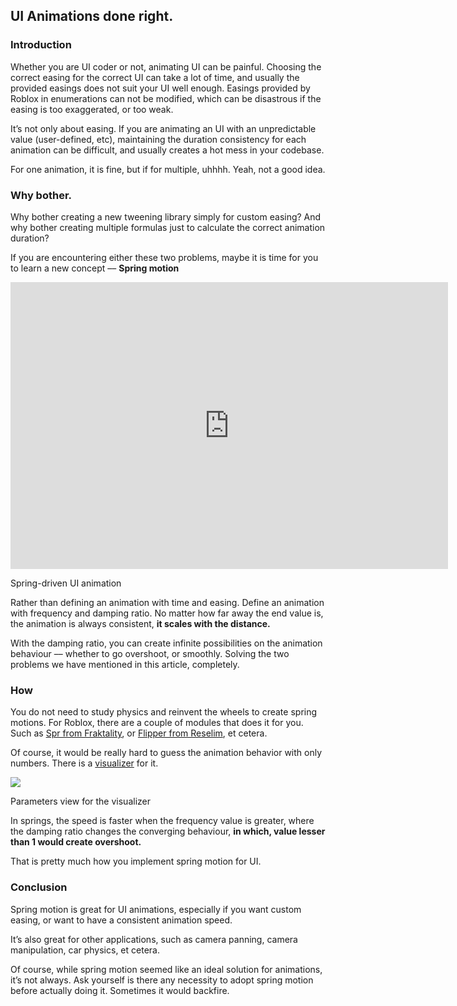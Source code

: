 ## UI Animations done right.

### Introduction

Whether you are UI coder or not, animating UI can be painful. Choosing the correct easing for the correct UI can take a lot of time, and usually the provided easings does not suit your UI well enough. Easings provided by Roblox in enumerations can not be modified, which can be disastrous if the easing is too exaggerated, or too weak.

It’s not only about easing. If you are animating an UI with an unpredictable value (user-defined, etc), maintaining the duration consistency for each animation can be difficult, and usually creates a hot mess in your codebase.

For one animation, it is fine, but if for multiple, uhhhh. Yeah, not a good idea.

### Why bother.

Why bother creating a new tweening library simply for custom easing? And why bother creating multiple formulas just to calculate the correct animation duration?

If you are encountering either these two problems, maybe it is time for you to learn a new concept –– **Spring motion**

<iframe src="https://player.vimeo.com/video/553697714?h=069a90dd7d&amp;app_id=122963" width="700" height="459" frameborder="0" scrolling="no"></iframe>

Spring-driven UI animation

Rather than defining an animation with time and easing. Define an animation with frequency and damping ratio. No matter how far away the end value is, the animation is always consistent, **it scales with the distance.**

With the damping ratio, you can create infinite possibilities on the animation behaviour –– whether to go overshoot, or smoothly. Solving the two problems we have mentioned in this article, completely.

### How

You do not need to study physics and reinvent the wheels to create spring motions. For Roblox, there are a couple of modules that does it for you. Such as [Spr from Fraktality](https://github.com/Fraktality/spr), or [Flipper from Reselim](https://github.com/Reselim/Flipper), et cetera.

Of course, it would be really hard to guess the animation behavior with only numbers. There is a [visualizer](https://www.desmos.com/calculator/rzvw27ljh9) for it.

![](https://cdn.hashnode.com/res/hashnode/image/upload/v1646321917262/LCiGmcIqG.png)

Parameters view for the visualizer

In springs, the speed is faster when the frequency value is greater, where the damping ratio changes the converging behaviour, **in which, value lesser than 1 would create overshoot.**

That is pretty much how you implement spring motion for UI.

### Conclusion

Spring motion is great for UI animations, especially if you want custom easing, or want to have a consistent animation speed.

It’s also great for other applications, such as camera panning, camera manipulation, car physics, et cetera.

Of course, while spring motion seemed like an ideal solution for animations, it’s not always. Ask yourself is there any necessity to adopt spring motion before actually doing it. Sometimes it would backfire.